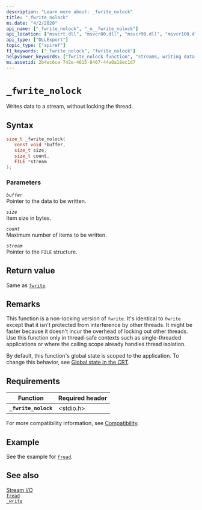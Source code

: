 ```yaml
---
description: "Learn more about: _fwrite_nolock"
title: "_fwrite_nolock"
ms.date: "4/2/2020"
api_name: ["_fwrite_nolock", "_o__fwrite_nolock"]
api_location: ["msvcrt.dll", "msvcr80.dll", "msvcr90.dll", "msvcr100.dll", "msvcr100_clr0400.dll", "msvcr110.dll", "msvcr110_clr0400.dll", "msvcr120.dll", "msvcr120_clr0400.dll", "ucrtbase.dll", "api-ms-win-crt-stdio-l1-1-0.dll", "api-ms-win-crt-private-l1-1-0.dll"]
api_type: ["DLLExport"]
topic_type: ["apiref"]
f1_keywords: ["_fwrite_nolock", "fwrite_nolock"]
helpviewer_keywords: ["fwrite_nolock function", "streams, writing data to", "_fwrite_nolock function"]
ms.assetid: 2b4ec6ce-742e-4615-8407-44a0a18ec1d7
---
```

# `_fwrite_nolock`

Writes data to a stream, without locking the thread.

## Syntax

```C
size_t _fwrite_nolock(
   const void *buffer,
   size_t size,
   size_t count,
   FILE *stream
);
```

### Parameters

*`buffer`*\
Pointer to the data to be written.

*`size`*\
Item size in bytes.

*`count`*\
Maximum number of items to be written.

*`stream`*\
Pointer to the `FILE` structure.

## Return value

Same as [`fwrite`](fwrite.md).

## Remarks

This function is a non-locking version of `fwrite`. It's identical to `fwrite` except that it isn't protected from interference by other threads. It might be faster because it doesn't incur the overhead of locking out other threads. Use this function only in thread-safe contexts such as single-threaded applications or where the calling scope already handles thread isolation.

By default, this function's global state is scoped to the application. To change this behavior, see [Global state in the CRT](../global-state.md).

## Requirements

| Function | Required header |
|---|---|
| **`_fwrite_nolock`** | \<stdio.h> |

For more compatibility information, see [Compatibility](../compatibility.md).

## Example

See the example for [`fread`](fread.md).

## See also

[Stream I/O](../stream-i-o.md)\
[`fread`](fread.md)\
[`_write`](write.md)

